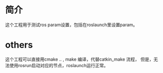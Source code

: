 # 简介
这个工程用于测试ros param设置，包括在roslaunch里设置param。
# others
这个工程可以直接用cmake .. , make 编译，代替catkin_make 流程，
但是，无法使用rosrun启动对应的节点，roslaunch运行正常。